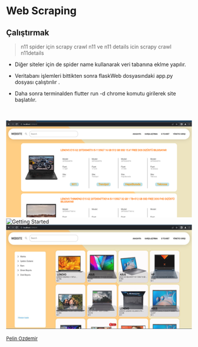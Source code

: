 # Web Scraping 

## Çalıştırmak
> n11 spider için scrapy crawl n11 ve n11 details icin scrapy crawl n11details
-    Diğer siteler için de spider name kullanarak veri tabanına eklme yapılır.

- Veritabanı işlemleri bittikten sonra flaskWeb dosyasındaki app.py dosyası çalıştırılır .

- Daha sonra terminalden flutter run -d chrome komutu girilerek site başlatılır.

<br></br>
![Getting Started](karsilastirma.png)
![Getting Started](admingirişbilgi.png)
![Getting Started](productslist.jpg)


<span ><font size="2"> [Pelin Ozdemir](https://github.com/pelinozdemir)</font></span>
